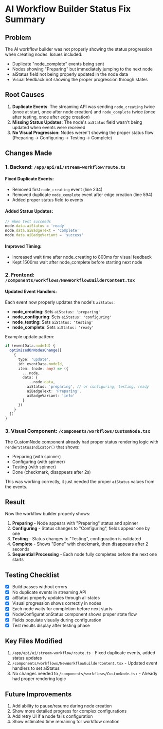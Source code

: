 # AI Workflow Builder Status Fix Summary

## Problem
The AI workflow builder was not properly showing the status progression when creating nodes. Issues included:
- Duplicate "node_complete" events being sent
- Nodes showing "Preparing" but immediately jumping to the next node
- aiStatus field not being properly updated in the node data
- Visual feedback not showing the proper progression through states

## Root Causes
1. **Duplicate Events**: The streaming API was sending `node_creating` twice (once at start, once after node creation) and `node_complete` twice (once after testing, once after edge creation)
2. **Missing Status Updates**: The node's `aiStatus` field wasn't being updated when events were received
3. **No Visual Progression**: Nodes weren't showing the proper status flow (Preparing → Configuring → Testing → Complete)

## Changes Made

### 1. Backend: `/app/api/ai/stream-workflow/route.ts`

#### Fixed Duplicate Events:
- Removed first `node_creating` event (line 234)
- Removed duplicate `node_complete` event after edge creation (line 594)
- Added proper status field to events

#### Added Status Updates:
```typescript
// When test succeeds
node.data.aiStatus = 'ready'
node.data.aiBadgeText = 'Complete'
node.data.aiBadgeVariant = 'success'
```

#### Improved Timing:
- Increased wait time after node_creating to 800ms for visual feedback
- Kept 1500ms wait after node_complete before starting next node

### 2. Frontend: `/components/workflows/NewWorkflowBuilderContent.tsx`

#### Updated Event Handlers:
Each event now properly updates the node's `aiStatus`:

- **node_creating**: Sets `aiStatus: 'preparing'`
- **node_configuring**: Sets `aiStatus: 'configuring'`
- **node_testing**: Sets `aiStatus: 'testing'`
- **node_complete**: Sets `aiStatus: 'ready'`

Example update pattern:
```typescript
if (eventData.nodeId) {
  optimizedOnNodesChange([
    {
      type: 'update',
      id: eventData.nodeId,
      item: (node: any) => ({
        ...node,
        data: {
          ...node.data,
          aiStatus: 'preparing', // or configuring, testing, ready
          aiBadgeText: 'Preparing',
          aiBadgeVariant: 'info'
        }
      })
    }
  ])
}
```

### 3. Visual Component: `/components/workflows/CustomNode.tsx`

The CustomNode component already had proper status rendering logic with `renderStatusIndicator()` that shows:
- Preparing (with spinner)
- Configuring (with spinner)
- Testing (with spinner)
- Done (checkmark, disappears after 2s)

This was working correctly, it just needed the proper `aiStatus` values from the events.

## Result

Now the workflow builder properly shows:
1. **Preparing** - Node appears with "Preparing" status and spinner
2. **Configuring** - Status changes to "Configuring", fields appear one by one
3. **Testing** - Status changes to "Testing", configuration is validated
4. **Complete** - Shows "Done" with checkmark, then disappears after 2 seconds
5. **Sequential Processing** - Each node fully completes before the next one starts

## Testing Checklist

- [x] Build passes without errors
- [x] No duplicate events in streaming API
- [x] aiStatus properly updates through all states
- [x] Visual progression shows correctly in nodes
- [x] Each node waits for completion before next starts
- [x] NodeConfigurationStatus component shows proper state flow
- [x] Fields populate visually during configuration
- [x] Test results display after testing phase

## Key Files Modified

1. `/app/api/ai/stream-workflow/route.ts` - Fixed duplicate events, added status updates
2. `/components/workflows/NewWorkflowBuilderContent.tsx` - Updated event handlers to set aiStatus
3. No changes needed to `/components/workflows/CustomNode.tsx` - Already had proper rendering logic

## Future Improvements

1. Add ability to pause/resume during node creation
2. Show more detailed progress for complex configurations
3. Add retry UI if a node fails configuration
4. Show estimated time remaining for workflow creation